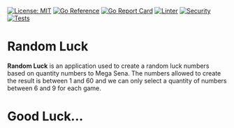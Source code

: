 [![License: MIT](https://img.shields.io/badge/License-MIT-yellow.svg)](https://opensource.org/licenses/MIT)
[![Go Reference](https://pkg.go.dev/badge/github.com/hiago-balbino/random-luck-api.svg)](https://pkg.go.dev/github.com/hiago-balbino/random-luck-api)
[![Go Report Card](https://goreportcard.com/badge/github.com/hiago-balbino/random-luck-api)](https://goreportcard.com/report/github.com/hiago-balbino/random-luck-api)
[![Linter](https://github.com/hiago-balbino/random-luck-api/actions/workflows/linter.yml/badge.svg?branch=main&event=push&logo=github&style=flat-square)](https://github.com/hiago-balbino/random-luck-api/actions/workflows/linter.yml)
[![Security](https://github.com/hiago-balbino/random-luck-api/actions/workflows/security.yml/badge.svg?branch=main&event=push&logo=github&style=flat-square)](https://github.com/hiago-balbino/random-luck-api/actions/workflows/security.yml)
[![Tests](https://github.com/hiago-balbino/random-luck-api/actions/workflows/tests.yml/badge.svg?branch=main&event=push&logo=github&style=flat-square)](https://github.com/hiago-balbino/random-luck-api/actions/workflows/tests.yml)

# Random Luck
**Random Luck** is an application used to create a random luck numbers based on quantity numbers to Mega Sena.
The numbers allowed to create the result is between 1 and 60 and we can only select a quantity of numbers between 6 and 9 for each game.

# Good Luck...
